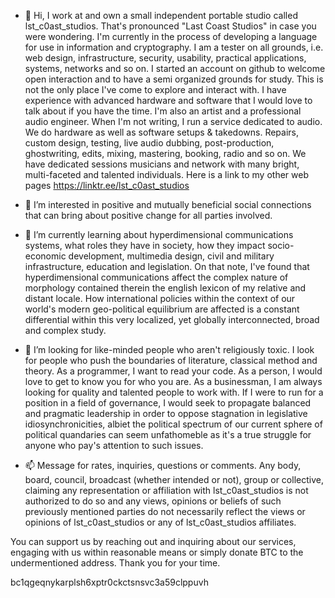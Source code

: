 - 👋 Hi, I work at and own a small independent portable studio called lst_c0ast_studios. That's pronounced "Last Coast Studios" in case you were wondering. I'm currently in the process of developing a language for use in information and cryptography. I am a tester on all grounds, i.e. web design, infrastructure, security, usability, practical applications, systems, networks and so on. I started an account on github to welcome open interaction and to have a semi organized grounds for study. This is not the only place I've come to explore and interact with. I have experience with advanced hardware and software that I would love to talk about if you have the time. I'm also an artist and a professional audio engineer. When I'm not writing, I run a service dedicated to audio. We do hardware as well as software setups & takedowns. Repairs, custom design, testing, live audio dubbing, post-production, ghostwriting, edits, mixing, mastering, booking, radio and so on. We have dedicated sessions musicians and network with many bright, multi-faceted and talented individuals. Here is a link to my other web pages https://linktr.ee/lst_c0ast_studios

- 👀 I’m interested in positive and mutually beneficial social connections that can bring about positive change for all parties involved.

- 🌱 I’m currently learning about hyperdimensional communications systems, what roles they have in society, how they impact socio-economic development, multimedia design, civil and military infrastructure, education and legislation. On that note, I've found that hyperdimensional communications affect the complex nature of morphology contained therein the english lexicon of my relative and distant locale. How international policies within the context of our world's modern geo-political equilibrium are affected is a constant differential within this very localized, yet globally interconnected, broad and complex study.

- 💞️ I’m looking for like-minded people who aren't religiously toxic. I look for people who push the boundaries of literature, classical method and theory. As a programmer, I want to read your code. As a person, I would love to get to know you for who you are. As a businessman, I am always looking for quality and talented people to work with. If I were to run for a position in a field of governance, I would seek to propagate balanced and pragmatic leadership in order to oppose stagnation in legislative idiosynchronicities, albiet the political spectrum of our current sphere of political quandaries can seem unfathomeble as it's a true struggle for anyone who pay's attention to such issues.

- 📫 Message for rates, inquiries, questions or comments. Any body, board, council, broadcast (whether intended or not), group or collective, claiming any representation or affiliation with lst_c0ast_studios is not authorized to do so and any views, opinions or beliefs of such previously mentioned parties do not necessarily reflect the views or opinions of lst_c0ast_studios or any of lst_c0ast_studios affiliates.

You can support us by reaching out and inquiring about our services, engaging with us within reasonable means or simply donate BTC to the undermentioned address. Thank you for your time. 

bc1qgeqnykarplsh6xptr0ckctsnsvc3a59clppuvh

<!---

--->
